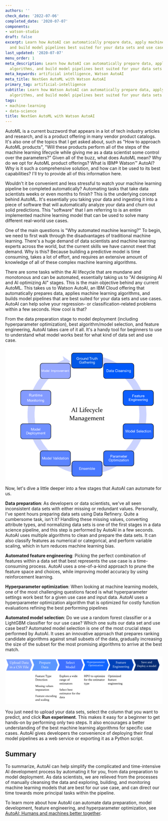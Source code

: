 ```yaml
---
authors: ''
check_date: '2022-07-06'
completed_date: '2020-07-07'
components:
- watson-studio
draft: false
excerpt: Learn how AutoAI can automatically prepare data, apply machine learning algorithms,
  and build model pipelines best suited for your data sets and use cases.
last_updated: '2020-07-07'
menu_order: 1
meta_description: Learn how AutoAI can automatically prepare data, apply machine learning
  algorithms, and build model pipelines best suited for your data sets and use cases.
meta_keywords: artificial intelligence, Watson AutoAI
meta_title: NextGen AutoML with Watson AutoAI
primary_tag: artificial-intelligence
subtitle: Learn how Watson AutoAI can automatically prepare data, apply machine learning
  algorithms, and build model pipelines best suited for your data sets and use cases.
tags:
- machine-learning
- data-science
title: NextGen AutoML with Watson AutoAI
---
```


AutoML is a current buzzword that appears in a lot of tech industry articles and research, and is a product offering in many vendor product catalogs. It's also one of the topics that I get asked about, such as "How to approach AutoML products", "Will these products perform all of the steps of the machine learning lifecycle while giving me as a data scientist some control over the parameters?" Given all of the buzz, what does AutoML mean? Why do we opt for AutoML product offerings? What is IBM&reg; Watson&trade; AutoAI? Why is it such a comprehensive solution, and how can it be used to its best capabilities? I'll try to provide all of this information here.

Wouldn't it be convenient and less stressful to watch your machine learning pipeline be completed automatically? Automating tasks that take data scientists weeks or even months to finish? This is the underlying concept behind AutoML. It's essentially you taking your data and ingesting it into a piece of software that will automatically analyze your data and churn out solid predictions. This "software" that I am referring to is an entire implemented machine learning model that can be used to solve many different real-world use cases.

One of the main questions is "Why automated machine learning?" To begin, we need to first walk through the disadvantages of traditional machine learning. There's a huge demand of data scientists and machine learning experts across the world, but the current skills we have cannot meet that demand. Why is this? Because building a predictive model is time consuming, takes a lot of effort, and requires an extensive amount of knowledge of all of these complex machine learning algorithms.

There are some tasks within the AI lifecycle that are mundane and monotonous and can be automated, essentially taking us to "AI designing AI and AI optimizing AI" stages. This is the main objective behind any current AutoML. This takes us to Watson AutoAI, an IBM Cloud offering that automatically prepares data, applies machine learning algorithms, and builds model pipelines that are best suited for your data sets and use cases. AutoAI can help solve your regression- or classification-related problems within a few seconds. How cool is that?

From the data preparation stage to model deployment (including hyperparameter optimization), best algorithm/model selection, and feature engineering, AutoAI takes care of it all. It's a handy tool for beginners to use to understand what model works best for what kind of data set and use case.

![AI lifecycle management](images/figure1.png)

Now, let's dive a little deeper into a few stages that AutoAI can automate for us.

**Data preparation**: As developers or data scientists, we've all seen inconsistent data sets with either missing or redundant values. Personally, I've spent hours preparing data sets using Data Refinery. Quite a cumbersome task, isn't it? Handling these missing values, converting attribute types, and normalizing data sets is one of the first stages in a data science pipeline, and this step is performed by AutoAI in a few seconds. AutoAI uses multiple algorithms to clean and prepare the data sets. It can also classify features as numerical or categorical, and perform variable scaling, which in turn reduces machine learning bias.

**Automated feature engineering**: Picking the perfect combination of features within a data set that best represents the use case is a time-consuming process. AutoAI uses a one-of-a-kind approach to prune the feature space and choices, while improving model accuracy by using reinforcement learning.

**Hyperparameter optimization**: When looking at machine learning models, one of the most challenging questions faced is what hyperparameter settings work best for a given use case and input data. AutoAI uses a hyperparameter optimization algorithm that is optimized for costly function evaluations refining the best performing pipelines

**Automated model selection**: Do we use a random forest classifier or a LightGBM classifier for our use case? Which one suits our data set and use case best? Automated model selection is one of the most crucial steps performed by AutoAI. It uses an innovative approach that prepares ranking candidate algorithms against small subsets of the data, gradually increasing the size of the subset for the most promising algorithms to arrive at the best match.

![Features](images/figure2.png)

You just need to upload your data sets, select the column that you want to predict, and click **Run experiment**. This makes it easy for a beginner to get hands-on by performing only two steps. It also encourages a better understanding of the best machine learning algorithms for specific use cases. AutoAI gives developers the convenience of deploying their final model pipelines as a web service or exporting it as a Python script.

## Summary

To summarize, AutoAI can help simplify the complicated and time-intensive AI development process by automating it for you, from data preparation to model deployment. As data scientists, we are relieved from the processes of manually cleansing the data and exploring, building, and monitoring machine learning models that are best for our use case, and can direct our time towards more principal tasks within the pipeline.

To learn more about how AutoAI can automate data preparation, model development, feature engineering, and hyperparameter optimization, see [AutoAI: Humans and machines better together](/articles/autoai-humans-and-machines-better-together/).